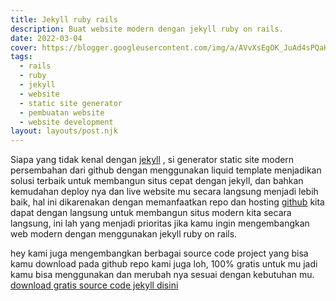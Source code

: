 ```yaml
---
title: Jekyll ruby rails
description: Buat website modern dengan jekyll ruby on rails.
date: 2022-03-04
cover: https://blogger.googleusercontent.com/img/a/AVvXsEgOK_JuAd4sPQaHnxyicpB6TJ9f34ezn9M6L66eBFgU-WKPfI0naDKqv003aQIhVmIu9zOhoaMrbnuX2-RVSSYCltUHYRigUjjPx67fFA7eWQxiB0qM8Knmr_6a_yjG80ujhlTDcRjuDuR3B-Zc4F90t0s0QutQPPnLg1ysXyYvLenEA8x7Bl6Y4ifw6A=s300
tags:
  - rails
  - ruby
  - jekyll
  - website
  - static site generator
  - pembuatan website
  - website development
layout: layouts/post.njk
---
```


Siapa yang tidak kenal dengan [jekyll](https://jekyllrb.com/) , si generator static site modern persembahan dari github dengan menggunakan liquid template menjadikan solusi terbaik untuk membangun situs cepat dengan jekyll, dan bahkan kemudahan deploy nya dan live website mu secara langsung menjadi lebih baik, hal ini dikarenakan dengan memanfaatkan repo dan hosting [github](https://github.com/) kita dapat dengan langsung untuk membangun situs modern kita secara langsung, ini lah yang menjadi prioritas jika kamu ingin mengembangkan web modern dengan menggunakan jekyll ruby on rails.

hey kami juga mengembangkan berbagai source code project yang bisa kamu download pada github repo kami juga loh, 100% gratis untuk mu jadi kamu bisa menggunakan dan merubah nya sesuai dengan kebutuhan mu. [download gratis source code jekyll disini](https://github.com/mesinkasir?tab=repositories&q=jekyll&type=&language=&sort=)

